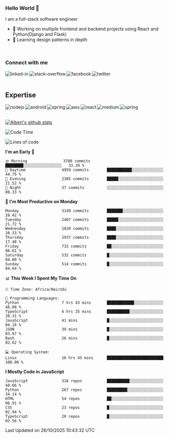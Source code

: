 

### Hello World 👋
I am a full-stack software engineer
- 🔭 Working on multiple frontend and backend projects using React and Python(Django and Flask)
- 🌱 Learning design patterns in depth

<br>

### Connect with me

[<img align="left" alt="linked-in" src="https://img.shields.io/badge/linkedin-%230077B5.svg?&style=for-the-badge&logo=linkedin&logoColor=white" />](https://www.linkedin.com/in/albert-byrone/)

<!-- [<img align="left" alt="medium" src="https://img.shields.io/badge/medium-%2312100E.svg?&style=for-the-badge&logo=medium&logoColor=white" />](https://56faisal.medium.com/) -->

[<img align="left" alt="stack-overflow" src="https://img.shields.io/badge/stack%20overflow-FE7A16?logo=stack-overflow&logoColor=white&style=for-the-badge" />](https://stackoverflow.com/users/11916317/albert-byrone)

[<img align="left" alt="facebook" src="https://img.shields.io/badge/facebook-%231877F2.svg?&style=for-the-badge&logo=facebook&logoColor=white" />](https://web.facebook.com/albert.byrone.1/)

[<img align="left" alt="twitter" src="https://img.shields.io/badge/twitter-%231DA1F2.svg?&style=for-the-badge&logo=twitter&logoColor=white" />](https://twitter.com/byrone_albert)

<br>

<br>

## Expertise
<img align="left" alt="nodejs" src="https://img.shields.io/badge/python%20-%2343853D.svg?&style=for-the-badge&logo=node.js&logoColor=white" />
<img align="left" alt="android" src="https://img.shields.io/badge/Flask-3DDC84?logo=android&logoColor=white&style=for-the-badge" />
<img align="left" alt="spring" src="https://img.shields.io/badge/drf%20-%236DB33F.svg?&style=for-the-badge&logo=spring&logoColor=white" />
<img align="left" alt="aws" src="https://img.shields.io/badge/django%20AWS-%23232F3E?logo=amazon-aws&logoColor=white&style=for-the-badge" />
<img align="left" alt="react" src="https://img.shields.io/badge/react%20-%2320232a.svg?&style=for-the-badge&logo=react&logoColor=%2361DAFB" />
<img align="left" alt="medium" src="https://img.shields.io/badge/Angular-%23316192.svg?&style=for-the-badge&logo=postgresql&logoColor=white" />
<img align="left" alt="spring" src="https://img.shields.io/badge/Javascript%20-%236DB33F.svg?&style=for-the-badge&logo=spring&logoColor=white" />
<br>
<br>


[![Albert's github stats](https://github-readme-stats.vercel.app/api?username=Albert-Byrone&count_private=true&show_icons=true&theme=radical&hide_rank=false)](https://github.com/anuraghazra/github-readme-stats)

<!-- [![Top Langs](https://github-readme-stats.vercel.app/api/top-langs/?username=Albert-Byrone&layout=compact)](https://github.com/anuraghazra/github-readme-stats) -->

<!--
**Albert-Byrone/Albert-Byrone** is a ✨ _special_ ✨ repository because its `README.md` (this file) appears on your GitHub profile.

Here are some ideas to get you started:

- 🔭 I’m currently working on ...
- 🌱 I’m currently learning ...
- 👯 I’m looking to collaborate on ...
- 🤔 I’m looking for help with ...
- 💬 Ask me about ...
- 📫 How to reach me: ...
- 😄 Pronouns: ...
- ⚡ Fun fact: ...
-->


<!--START_SECTION:waka-->
![Code Time](http://img.shields.io/badge/Code%20Time-2%2C109%20hrs%2038%20mins-blue)

![Lines of code](https://img.shields.io/badge/From%20Hello%20World%20I%27ve%20Written-86.6%20million%20lines%20of%20code-blue)

**I'm an Early 🐤** 

```text
🌞 Morning                3700 commits        ████████░░░░░░░░░░░░░░░░░   33.39 % 
🌆 Daytime                4959 commits        ███████████░░░░░░░░░░░░░░   44.75 % 
🌃 Evening                2385 commits        █████░░░░░░░░░░░░░░░░░░░░   21.52 % 
🌙 Night                  37 commits          ░░░░░░░░░░░░░░░░░░░░░░░░░   00.33 % 
```
📅 **I'm Most Productive on Monday** 

```text
Monday                   3149 commits        ███████░░░░░░░░░░░░░░░░░░   28.42 % 
Tuesday                  2407 commits        █████░░░░░░░░░░░░░░░░░░░░   21.72 % 
Wednesday                1810 commits        ████░░░░░░░░░░░░░░░░░░░░░   16.33 % 
Thursday                 1937 commits        ████░░░░░░░░░░░░░░░░░░░░░   17.48 % 
Friday                   732 commits         ██░░░░░░░░░░░░░░░░░░░░░░░   06.61 % 
Saturday                 532 commits         █░░░░░░░░░░░░░░░░░░░░░░░░   04.80 % 
Sunday                   514 commits         █░░░░░░░░░░░░░░░░░░░░░░░░   04.64 % 
```


📊 **This Week I Spent My Time On** 

```text
🕑︎ Time Zone: Africa/Nairobi

💬 Programming Languages: 
Python                   7 hrs 43 mins       ████████████░░░░░░░░░░░░░   46.08 % 
TypeScript               6 hrs 25 mins       ██████████░░░░░░░░░░░░░░░   38.31 % 
JavaScript               41 mins             █░░░░░░░░░░░░░░░░░░░░░░░░   04.16 % 
JSON                     39 mins             █░░░░░░░░░░░░░░░░░░░░░░░░   03.97 % 
Bash                     26 mins             █░░░░░░░░░░░░░░░░░░░░░░░░   02.62 % 

💻 Operating System: 
Linux                    16 hrs 45 mins      █████████████████████████   100.00 % 
```

**I Mostly Code in JavaScript** 

```text
JavaScript               318 repos           ██████████░░░░░░░░░░░░░░░   40.66 % 
Python                   267 repos           █████████░░░░░░░░░░░░░░░░   34.14 % 
HTML                     54 repos            ██░░░░░░░░░░░░░░░░░░░░░░░   06.91 % 
CSS                      23 repos            █░░░░░░░░░░░░░░░░░░░░░░░░   02.94 % 
TypeScript               20 repos            █░░░░░░░░░░░░░░░░░░░░░░░░   02.56 % 
```




 Last Updated on 28/10/2025 10:43:32 UTC
<!--END_SECTION:waka-->
